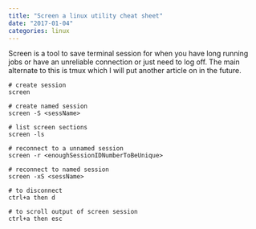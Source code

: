 ```yaml
---
title: "Screen a linux utility cheat sheet"
date: "2017-01-04"
categories: linux
---
```


Screen is a tool to save terminal session for when you have long running jobs or have an unreliable connection or just need to log off. The main alternate to this is tmux which I will put another article on in the future. 

```
# create session
screen 

# create named session
screen -S <sessName>

# list screen sections
screen -ls

# reconnect to a unnamed session
screen -r <enoughSessionIDNumberToBeUnique>

# reconnect to named session
screen -xS <sessName>

# to disconnect
ctrl+a then d 

# to scroll output of screen session
ctrl+a then esc 

```
